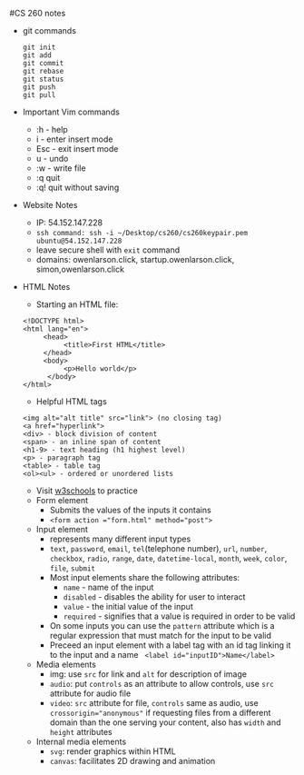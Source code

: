 #CS 260 notes

- git commands
     ```
     git init
     git add
     git commit
     git rebase
     git status
     git push
     git pull
     ```
- Important Vim commands
     - :h - help
     - i - enter insert mode
     - Esc - exit insert mode
     - u - undo
     - :w - write file
     - :q quit
     - :q! quit without saving

- Website Notes
    - IP: 54.152.147.228
    - `ssh command: ssh -i ~/Desktop/cs260/cs260keypair.pem ubuntu@54.152.147.228`
     - leave secure shell with `exit` command
     - domains: owenlarson.click, startup.owenlarson.click, simon,owenlarson.click


- HTML Notes
     - Starting an HTML file:
     ``` 
     <!DOCTYPE html>
     <html lang="en">
          <head>
               <title>First HTML</title>
          </head>
          <body>
               <p>Hello world</p>
           </body>
     </html>
     ```
     - Helpful HTML tags
     ```
     <img alt="alt title" src="link"> (no closing tag)
     <a href="hyperlink">
     <div> - block division of content
     <span> - an inline span of content
     <h1-9> - text heading (h1 highest level)
     <p> - paragraph tag
     <table> - table tag
     <ol><ul> - ordered or unordered lists
     ```
     - Visit [w3schools](https://www.w3schools.com) to practice
     - Form element
          - Submits the values of the inputs it contains
          - ` <form action ="form.html" method="post"> `
     - Input element
          - represents many different input types
          - `text`, `password`, `email`, `tel`(telephone number), `url`, `number`, `checkbox`, `radio`, `range`, `date`, `datetime-local`, `month`, `week`, `color`, `file`, `submit`
          - Most input elements share the following attributes: 
               - `name` - name of the input
               - `disabled` - disables the ability for user to interact
               - `value` - the initial value of the input
               - `required` - signifies that a value is required in order to be valid
          - On some inputs you can use the `pattern` attribute which is a regular expression that must match for the input to be valid
          - Preceed an input element with a label tag with an id tag linking it to the input and a name
          ` <label id="inputID">Name</label>`
     - Media elements
          - img: use `src` for link and `alt` for description of image
          - `audio`: put `controls` as an attribute to allow controls, use `src` attribute for audio file
          - `video`: `src` attribute for file, `controls` same as audio, use `crossorigin="anonymous"` if requesting files from a different domain than the one serving your content, also has `width` and `height` attributes
     - Internal media elements
          - `svg`: render graphics within HTML
          - `canvas`: facilitates 2D drawing and animation